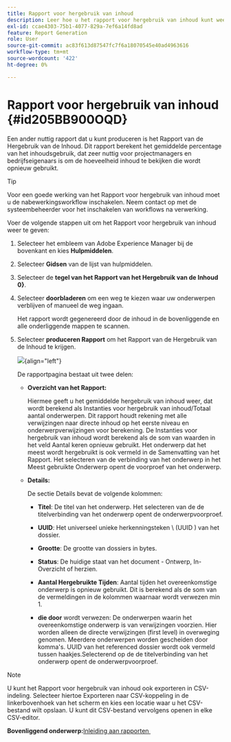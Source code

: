 ```yaml
---
title: Rapport voor hergebruik van inhoud
description: Leer hoe u het rapport voor hergebruik van inhoud kunt weergeven in AEM Guides. Genereer het rapport om het percentage voor hergebruik van de inhoud te zoeken.
exl-id: ccae4303-75b1-4077-829a-7ef6a14fd8ad
feature: Report Generation
role: User
source-git-commit: ac83f613d87547fc7f6a18070545e40ad4963616
workflow-type: tm+mt
source-wordcount: '422'
ht-degree: 0%

---
```


# Rapport voor hergebruik van inhoud {#id205BB900OQD}

Een ander nuttig rapport dat u kunt produceren is het Rapport van de Hergebruik van de Inhoud. Dit rapport berekent het gemiddelde percentage van het inhoudsgebruik, dat zeer nuttig voor projectmanagers en bedrijfseigenaars is om de hoeveelheid inhoud te bekijken die wordt opnieuw gebruikt.

>[!TIP]
>
> Voor een goede werking van het Rapport voor hergebruik van inhoud moet u de nabewerkingsworkflow inschakelen. Neem contact op met de systeembeheerder voor het inschakelen van workflows na verwerking.

Voer de volgende stappen uit om het Rapport voor hergebruik van inhoud weer te geven:

1. Selecteer het embleem van Adobe Experience Manager bij de bovenkant en kies **Hulpmiddelen**.

1. Selecteer **Gidsen** van de lijst van hulpmiddelen.

1. Selecteer de **tegel van het Rapport van het Hergebruik van de Inhoud 0&rbrace;**.

1. Selecteer **doorbladeren** om een weg te kiezen waar uw onderwerpen verblijven of manueel de weg ingaan.

   Het rapport wordt gegenereerd door de inhoud in de bovenliggende en alle onderliggende mappen te scannen.

1. Selecteer **produceren Rapport** om het Rapport van de Hergebruik van de Inhoud te krijgen.

   ![](images/content-reuse-uuid.png){align="left"}

   De rapportpagina bestaat uit twee delen:

   - **Overzicht van het Rapport:**

     Hiermee geeft u het gemiddelde hergebruik van inhoud weer, dat wordt berekend als Instanties voor hergebruik van inhoud/Totaal aantal onderwerpen. Dit rapport houdt rekening met alle verwijzingen naar directe inhoud op het eerste niveau en onderwerpverwijzingen voor berekening. De Instanties voor hergebruik van inhoud wordt berekend als de som van waarden in het veld Aantal keren opnieuw gebruikt. Het onderwerp dat het meest wordt hergebruikt is ook vermeld in de Samenvatting van het Rapport. Het selecteren van de verbinding van het onderwerp in het Meest gebruikte Onderwerp opent de voorproef van het onderwerp.

   - **Details:**

     De sectie Details bevat de volgende kolommen:

      - **Titel**: De titel van het onderwerp. Het selecteren van de de titelverbinding van het onderwerp opent de onderwerpvoorproef.

      - **UUID**: Het universeel unieke herkenningsteken \ (UUID \) van het dossier.

      - **Grootte**: De grootte van dossiers in bytes.

      - **Status**: De huidige staat van het document - Ontwerp, In-Overzicht of herzien.

      - **Aantal Hergebruikte Tijden**: Aantal tijden het overeenkomstige onderwerp is opnieuw gebruikt. Dit is berekend als de som van de vermeldingen in de kolommen waarnaar wordt verwezen min 1.

      - **die door** wordt verwezen: De onderwerpen waarin het overeenkomstige onderwerp is van verwijzingen voorzien. Hier worden alleen de directe verwijzingen \(first level\) in overweging genomen. Meerdere onderwerpen worden gescheiden door komma&#39;s. UUID van het referenced dossier wordt ook vermeld tussen haakjes.Selecterend op de de titelverbinding van het onderwerp opent de onderwerpvoorproef.


>[!NOTE]
>
> U kunt het Rapport voor hergebruik van inhoud ook exporteren in CSV-indeling. Selecteer hiertoe Exporteren naar CSV-koppeling in de linkerbovenhoek van het scherm en kies een locatie waar u het CSV-bestand wilt opslaan. U kunt dit CSV-bestand vervolgens openen in elke CSV-editor.

**Bovenliggend onderwerp:**&#x200B;[&#x200B; Inleiding aan rapporten &#x200B;](reports-intro.md)
